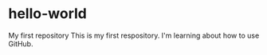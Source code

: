 # hello-world
My first repository
This is my first respository. I'm learning about how to use GitHub.
